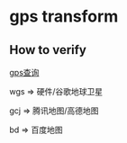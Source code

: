 # gps transform

## How to verify
[gps查询](http://www.gpsspg.com/maps.htm)

wgs => 硬件/谷歌地球卫星

gcj => 腾讯地图/高德地图

bd => 百度地图
